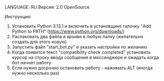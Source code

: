 LANGUAGE: RU
Версия: 2.0 OpenSource

Инструкция:
  1. Установить Python 3.13.1 и включить в установщике галочку "Add Python to PATH" (https://www.python.org/downloads/)
  2. Распаковать два файла в архиве в любую папку (желательно создать для этого новую)
  3. Запустить файл "start_bot.py" и указать настройки по желанию
  4. Когда появится текст "compatibility check completed" установить курсор на строку ввода сообщения в мессенджере и ожидать когда бот начнет работу
  5. Если нужно досрочно остановить работу - нажимать ALT (иногда нужно несколько раз)
